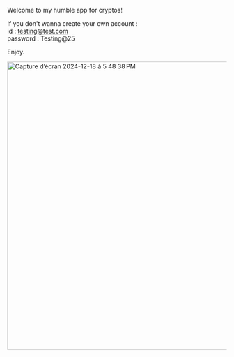 Welcome to my humble app for cryptos!

If you don't wanna create your own account : <br />
id : testing@test.com <br />
password : Testing@25 <br />

Enjoy.


<img width="660" alt="Capture d’écran 2024-12-18 à 5 48 38 PM" src="https://github.com/user-attachments/assets/bcceff5f-c36a-4670-af4a-8dea3c08ba81" />
